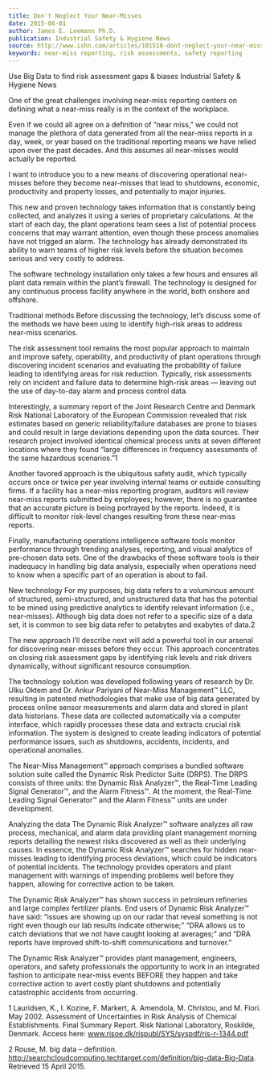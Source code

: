 ```yaml
---
title: Don't Neglect Your Near-Misses
date: 2015-06-01
author: James E. Leemann Ph.D.
publication: Industrial Safety & Hygiene News
source: http://www.ishn.com/articles/101518-dont-neglect-your-near-misses
keywords: near-miss reporting, risk assessments, safety reporting
---
```


Use Big Data to find risk assessment gaps & biases
Industrial Safety & Hygiene News


One of the great challenges involving near-miss reporting centers on defining what a near-miss really is in the context of the workplace.

Even if we could all agree on a definition of “near miss,” we could not manage the plethora of data generated from all the near-miss reports in a day, week, or year based on the traditional reporting means we have relied upon over the past decades. And this assumes all near-misses would actually be reported.

I want to introduce you to a new means of discovering operational near-misses before they become near-misses that lead to shutdowns, economic, productivity and property losses, and potentially to major injuries.

This new and proven technology takes information that is constantly being collected, and analyzes it using a series of proprietary calculations. At the start of each day, the plant operations team sees a list of potential process concerns that may warrant attention, even though these process anomalies have not trigged an alarm. The technology has already demonstrated its ability to warn teams of higher risk levels before the situation becomes serious and very costly to address.

The software technology installation only takes a few hours and ensures all plant data remain within the plant’s firewall. The technology is designed for any continuous process facility anywhere in the world, both onshore and offshore.

Traditional methods
Before discussing the technology, let’s discuss some of the methods we have been using to identify high-risk areas to address near-miss scenarios.

The risk assessment tool remains the most popular approach to maintain and improve safety, operability, and productivity of plant operations through discovering incident scenarios and evaluating the probability of failure leading to identifying areas for risk reduction. Typically, risk assessments rely on incident and failure data to determine high-risk areas — leaving out the use of day-to-day alarm and process control data. 

Interestingly, a summary report of the Joint Research Centre and Denmark Risk National Laboratory of the European Commission revealed that risk estimates based on generic reliability/failure databases are prone to biases and could result in large deviations depending upon the data sources. Their research project involved identical chemical process units at seven different locations where they found “large differences in frequency assessments of the same hazardous scenarios.”1 

Another favored approach is the ubiquitous safety audit, which typically occurs once or twice per year involving internal teams or outside consulting firms. If a facility has a near-miss reporting program, auditors will review near-miss reports submitted by employees; however, there is no guarantee that an accurate picture is being portrayed by the reports.  Indeed, it is difficult to monitor risk-level changes resulting from these near-miss reports.

Finally, manufacturing operations intelligence software tools monitor performance through trending analyses, reporting, and visual analytics of pre-chosen data sets.  One of the drawbacks of these software tools is their inadequacy in handling big data analysis, especially when operations need to know when a specific part of an operation is about to fail. 

New technology
For my purposes, big data refers to a voluminous amount of structured, semi-structured, and unstructured data that has the potential to be mined using predictive analytics to identify relevant information (i.e., near-misses).  Although big data does not refer to a specific size of a data set, it is common to see big data refer to petabytes and exabytes of data.2

The new approach I’ll describe next will add a powerful tool in our arsenal for discovering near-misses before they occur.  This approach concentrates on closing risk assessment gaps by identifying risk levels and risk drivers dynamically, without significant resource consumption. 

The technology solution was developed following years of research by Dr. Ulku Oktem and Dr. Ankur Pariyani of Near-Miss Management™ LLC, resulting in patented methodologies that make use of big data generated by process online sensor measurements and alarm data and stored in plant data historians. These data are collected automatically via a computer interface, which rapidly processes these data and extracts crucial risk information. The system is designed to create leading indicators of potential performance issues, such as shutdowns, accidents, incidents, and operational anomalies.

The Near-Miss Management™ approach comprises a bundled software solution suite called the Dynamic Risk Predictor Suite (DRPS). The DRPS consists of three units: the Dynamic Risk Analyzer™, the Real-Time Leading Signal Generator™, and the Alarm Fitness™.  At the moment, the Real-Time Leading Signal Generator™ and the Alarm Fitness™ units are under development.

Analyzing the data
The Dynamic Risk Analyzer™ software analyzes all raw process, mechanical, and alarm data providing plant management morning reports detailing the newest risks discovered as well as their underlying causes.  In essence, the Dynamic Risk Analyzer™ searches for hidden near-misses leading to identifying process deviations, which could be indicators of potential incidents.  The technology provides operators and plant management with warnings of impending problems well before they happen, allowing for corrective action to be taken.

The Dynamic Risk Analyzer™ has shown success in petroleum refineries and large complex fertilizer plants. End users of Dynamic Risk Analyzer™ have said: “issues are showing up on our radar that reveal something is not right even though our lab results indicate otherwise;” “DRA allows us to catch deviations that we not have caught looking at averages;” and “DRA reports have improved shift-to-shift communications and turnover.” 

The Dynamic Risk Analyzer™ provides plant management, engineers, operators, and safety professionals the opportunity to work in an integrated fashion to anticipate near-miss events BEFORE they happen and take corrective action to avert costly plant shutdowns and potentially catastrophic accidents from occurring. 

1  Lauridsen, K., I. Kozine, F. Markert, A. Amendola, M. Christou, and M. Fiori. May 2002. Assessment of Uncertainties in Risk Analysis of Chemical Establishments. Final Summary Report. Risk National Laboratory, Roskilde, Denmark. Access here: www.risoe.dk/rispubl/SYS/syspdf/ris-r-1344.pdf

2  Rouse, M. big data – definition. http://searchcloudcomputing.techtarget.com/definition/big-data-Big-Data. Retrieved 15 April 2015.